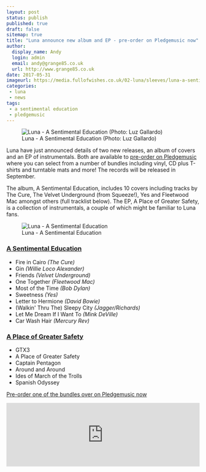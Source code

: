 ```yaml
---
layout: post
status: publish
published: true
draft: false
sitemap: true
title: "Luna announce new album and EP - pre-order on Pledgemusic now"
author:
  display_name: Andy
  login: admin
  email: andy@grange85.co.uk
  url: http://www.grange85.co.uk
date: 2017-05-31
imageurl: https://media.fullofwishes.co.uk/02-luna/sleeves/luna-a-sentimental-education-lo-res.jpg
categories:
 - luna
 - news
tags:
 - a sentimental education
 - pledgemusic
---
```

<figure class="caption aligncenter"><img src="https://media.fullofwishes.co.uk/02-luna/pictures/luna-2017-promo-luz-gallardo.jpg" alt="Luna - A Sentimental Education (Photo: Luz Gallardo)" /><figcaption class="caption-text">Luna - A Sentimental Education (Photo: Luz Gallardo)</figcaption></figure>

<p class="lead">Luna have just announced details of two new releases, an album of covers and an EP of instrumentals. Both are available to <a href="http://www.pledgemusic.com/projects/luna2">pre-order on Pledgemusic</a> where you can select from a number of bundles including vinyl, CD plus T-shirts and turntable mats and more! The records will be released in September.</p>
<p>The album, A Sentimental Education, includes 10 covers including tracks by The Cure, The Velvet Underground (from Squeeze!), Yes and Fleetwood Mac amongst others (full tracklist below). The EP, A Place of Greater Safety, is a collection of instrumentals, a couple of which might be familiar to Luna fans.</p>
<div class="col-md-6 float-right"><figure class="caption aligncenter"><img src="https://media.fullofwishes.co.uk/02-luna/sleeves/luna-a-sentimental-education-lo-res.jpg" alt="Luna - A Sentimental Education" /><figcaption class="caption-text">Luna - A Sentimental Education</figcaption></figure></div>
<h3><a href="/database/luna/releases/luna-a-sentimental-education/">A Sentimental Education</a></h3>
<ul><li>Fire in Cairo <em>(The Cure)</em></li>
<li>Gin <em>(Willie Loco Alexander)</em></li>
<li>Friends <em>(Velvet Underground)</em></li>
<li>One Together <em>(Fleetwood Mac)</em></li>
<li>Most of the Time <em>(Bob Dylan)</em></li>
<li>Sweetness <em>(Yes)</em></li>
<li>Letter to Hermione <em>(David Bowie)</em></li>
<li>(Walkin' Thru The) Sleepy City <em>(Jagger/Richards)</em></li>
<li>Let Me Dream If I Want To <em>(Mink DeVille)</em></li>
<li>Car Wash Hair <em>(Mercury Rev)</em></li></ul>

<h3><a href="/database/luna/releases/luna-a-place-of-greater-safety/">A Place of Greater Safety</a></h3>
<ul><li>GTX3</li>
<li>A Place of Greater Safety</li>
<li>Captain Pentagon</li>
<li>Around and Around</li>
<li>Ides of March of the Trolls</li>
<li>Spanish Odyssey</li></ul>

<a href="http://www.pledgemusic.com/projects/luna2">Pre-order one of the bundles over on Pledgemusic now </a>

<iframe width="100%" height="166" scrolling="no" frameborder="no" src="https://w.soundcloud.com/player/?url=https%3A//api.soundcloud.com/tracks/325069392&color=ff5500&auto_play=false&hide_related=false&show_comments=true&show_user=true&show_reposts=false"></iframe>


